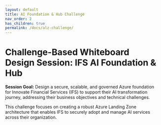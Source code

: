 ```yaml
---
layout: default
title: AI Foundation & Hub Challenge
nav_order: 2
has_children: true
permalink: /docs/alz-challenge/
---
```


# Challenge-Based Whiteboard Design Session: IFS AI Foundation & Hub

**Session Goal:** Design a secure, scalable, and governed Azure foundation for Innovate Financial Services (IFS) to support their AI transformation journey, addressing their business objectives and technical challenges.

This challenge focuses on creating a robust Azure Landing Zone architecture that enables IFS to securely adopt and manage AI services across their organization.